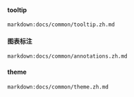 #### tooltip

`markdown:docs/common/tooltip.zh.md`

#### 图表标注

`markdown:docs/common/annotations.zh.md`

#### theme

`markdown:docs/common/theme.zh.md`
